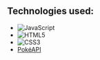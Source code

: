 ## Technologies used:
- ![JavaScript](https://img.shields.io/badge/JavaScript-%23323330.svg?style=plastic&logo=javascript&logoColor=%23F7DF1E)
- ![HTML5](https://img.shields.io/badge/HTML5-%23E34F26.svg?style=plastic&logo=html5&logoColor=white) 
- ![CSS3](https://img.shields.io/badge/CSS3-%231572B6.svg?style=plastic&logo=css3&logoColor=white) 
- [PokéAPI](https://pokeapi.co/)
